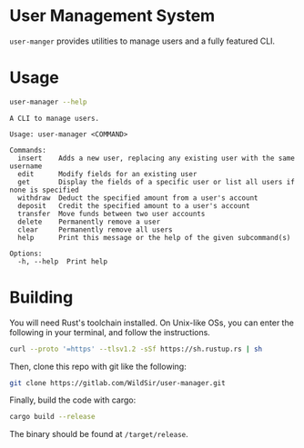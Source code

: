 # User Management System
`user-manger` provides utilities to manage users and a fully featured CLI.

# Usage
```bash
user-manager --help
```
```
A CLI to manage users.

Usage: user-manager <COMMAND>

Commands:
  insert    Adds a new user, replacing any existing user with the same username
  edit      Modify fields for an existing user
  get       Display the fields of a specific user or list all users if none is specified
  withdraw  Deduct the specified amount from a user's account
  deposit   Credit the specified amount to a user's account
  transfer  Move funds between two user accounts
  delete    Permanently remove a user
  clear     Permanently remove all users
  help      Print this message or the help of the given subcommand(s)

Options:
  -h, --help  Print help
```

# Building
You will need Rust's toolchain installed. On Unix-like OSs, you can enter the following in your terminal, and follow the instructions.
```bash
curl --proto '=https' --tlsv1.2 -sSf https://sh.rustup.rs | sh
```
Then, clone this repo with git like the following:
```bash
git clone https://gitlab.com/WildSir/user-manager.git
```
Finally, build the code with cargo:
```bash
cargo build --release
```
The binary should be found at `/target/release`.